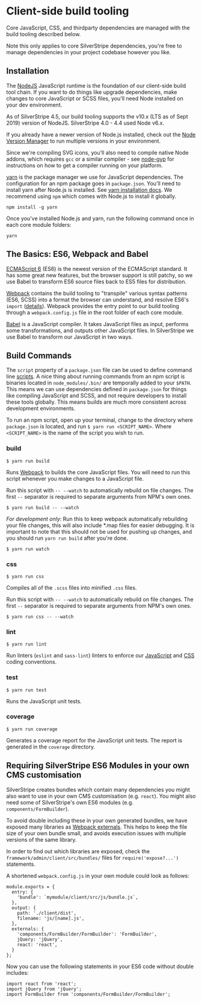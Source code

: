 # Client-side build tooling

Core JavaScript, CSS, and thirdparty dependencies are managed with the build tooling
described below.

Note this only applies to core SilverStripe dependencies, you're free to manage
dependencies in your project codebase however you like.

## Installation

The [NodeJS](https://nodejs.org) JavaScript runtime is the foundation of our client-side
build tool chain. If you want to do things like upgrade dependencies, make changes to core
JavaScript or SCSS files, you'll need Node installed on your dev environment.

As of SilverStripe 4.5, our build tooling supports the v10.x (LTS as of Sept 2019) version
of NodeJS. SilverStripe 4.0 - 4.4 used Node v6.x.
 
If you already have a newer version of Node.js installed, check out the
[Node Version Manager](https://github.com/creationix/nvm) to run multiple versions
in your environment.

Since we're compiling SVG icons, you'll also need to compile native Node addons,
which requires `gcc` or a similar compiler - see [node-gyp](https://github.com/nodejs/node-gyp#installation)
for instructions on how to get a compiler running on your platform.

[yarn](https://yarnpkg.com/) is the package manager we use for JavaScript dependencies.
The configuration for an npm package goes in `package.json`.
You'll need to install yarn after Node.js is installed.
See [yarn installation docs](https://yarnpkg.com/en/docs/install).
We recommend using `npm` which comes with Node.js to install it globally.

```
npm install -g yarn
```

Once you've installed Node.js and yarn, run the following command once in each core module folders:

```
yarn
```

## The Basics: ES6, Webpack and Babel

[ECMAScript 6](https://github.com/lukehoban/es6features) (ES6)
is the newest version of the ECMAScript standard. It has some great new
features, but the browser support is still patchy, so we use Babel to transform ES6 source
files back to ES5 files for distribution. 

[Webpack](https://webpack.github.io) contains the build tooling to
"transpile" various syntax patterns (ES6, SCSS) into a format the browser can understand,
and resolve ES6's `import` ([details](https://github.com/lukehoban/es6features#modules)).
Webpack provides the entry point to our build tooling through a `webpack.config.js`
file in the root folder of each core module.

[Babel](https://babeljs.io/) is a JavaScript compiler. It takes JavaScript files as input,
performs some transformations, and outputs other JavaScript files. In SilverStripe we use
Babel to transform our JavaScript in two ways.

## Build Commands

The `script` property of a `package.json` file can be used to define command line 
[scripts](https://docs.npmjs.com/misc/scripts).
A nice thing about running commands from an npm script is binaries located in
`node_modules/.bin/` are temporally added to your `$PATH`. This means we can use dependencies
defined in `package.json` for things like compiling JavaScript and SCSS, and not require
developers to install these tools globally. This means builds are much more consistent
across development environments. 

To run an npm script, open up your terminal, change to the directory where `package.json`
is located, and run `$ yarn run <SCRIPT_NAME>`. Where `<SCRIPT_NAME>` is the name of the
script you wish to run.

### build

```
$ yarn run build
```

Runs [Webpack](https://webpack.github.io/) to builds the core JavaScript files. 
You will need to run this script whenever you make changes to a JavaScript file.

Run this script with `-- --watch` to automatically rebuild on file changes.
The first `--` separator is required to separate arguments from NPM's own ones.

```
$ yarn run build -- --watch
```

*For development only*:
Run this to keep webpack automatically rebuilding your file changes, this will also include *.map files
for easier debugging. It is important to note that this should not be used for pushing up changes,
and you should run `yarn run build` after you're done.

```
$ yarn run watch
```

### css

```
$ yarn run css
```

Compiles all of the `.scss` files into minified `.css` files.

Run this script with `-- --watch` to automatically rebuild on file changes.
The first `--` separator is required to separate arguments from NPM's own ones.

```
$ yarn run css -- --watch
```

### lint

```
$ yarn run lint
```

Run linters (`eslint` and `sass-lint`) linters to enforce
our [JavaScript](/contributing/javascript_coding_conventions) and 
[CSS](/contributing/css_coding_conventions) coding conventions.

### test

```
$ yarn run test
```

Runs the JavaScript unit tests.

### coverage

```
$ yarn run coverage
```

Generates a coverage report for the JavaScript unit tests. The report is generated
in the `coverage` directory.

## Requiring SilverStripe ES6 Modules in your own CMS customisation

SilverStripe creates bundles which contain many dependencies you might also
want to use in your own CMS customisation (e.g. `react`).
You might also need some of SilverStripe's own ES6 modules (e.g. `components/FormBuilder`).

To avoid double including these in your own generated bundles,
we have exposed many libraries as [Webpack externals](https://webpack.github.io/docs/library-and-externals.html).
This helps to keep the file size of your own bundle small, and avoids
execution issues with multiple versions of the same library.

In order to find out which libraries are exposed, check
the `framework/admin/client/src/bundles/` files for `require('expose?...')` statements.

A shortened `webpack.config.js` in your own module could look as follows:

```
module.exports = {
  entry: {
    'bundle': `mymodule/client/src/js/bundle.js`,
  },
  output: {
    path: './client/dist',
    filename: 'js/[name].js',
  },
  externals: {
    'components/FormBuilder/FormBuilder': 'FormBuilder',
    jQuery: 'jQuery',
    react: 'react',
  }
};
```

Now you can use the following statements in your ES6 code without double includes:

```
import react from 'react';
import jQuery from 'jQuery';
import FormBuilder from 'components/FormBuilder/FormBuilder';
```
